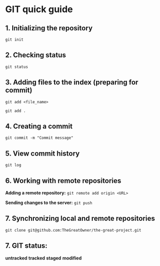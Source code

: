 # **GIT quick guide**

## 1. Initializing the repository

`git init`

## 2. Checking status

`git status`

## 3. Adding files to the index (preparing for commit)

`git add <file_name>`

`git add .`

## 4. Creating a commit

`git commit -m "Commit message"`

## 5. View commit history

`git log`

## 6. Working with remote repositories

**Adding a remote repository:**
`git remote add origin <URL>`

**Sending changes to the server:**
`git push`

## 7. Synchronizing local and remote repositories

`git clone git@github.com:TheGreatOwner/the-great-project.git`

## 7. GIT status:

**untracked**
**tracked**
**staged**
**modified**
